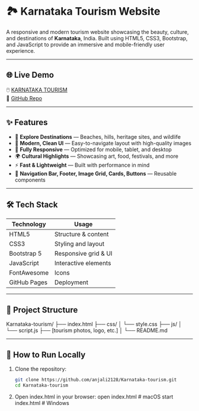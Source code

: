 # 🏞️ Karnataka Tourism Website

A responsive and modern tourism website showcasing the beauty, culture, and destinations of **Karnataka**, India. Built using HTML5, CSS3, Bootstrap, and JavaScript to provide an immersive and mobile-friendly user experience.

---

## 🌐 Live Demo

🖱️ [KARNATAKA TOURISM](https://anjali2128.github.io/Karnataka-tourism/)  
📂 [GitHub Repo](https://github.com/anjali2128/Karnataka-tourism)

---

## ✨ Features

- 🧭 **Explore Destinations** — Beaches, hills, heritage sites, and wildlife
- 🎨 **Modern, Clean UI** — Easy-to-navigate layout with high-quality images
- 📱 **Fully Responsive** — Optimized for mobile, tablet, and desktop
- 🌍 **Cultural Highlights** — Showcasing art, food, festivals, and more
- ⚡ **Fast & Lightweight** — Built with performance in mind
- 🔗 **Navigation Bar, Footer, Image Grid, Cards, Buttons** — Reusable components

---

## 🛠️ Tech Stack

| Technology    | Usage                     |
|---------------|---------------------------|
| HTML5         | Structure & content       |
| CSS3          | Styling and layout        |
| Bootstrap 5   | Responsive grid & UI      |
| JavaScript    | Interactive elements      |
| FontAwesome   | Icons                     |
| GitHub Pages  | Deployment                |

---

## 📁 Project Structure

Karnataka-tourism/
├── index.html
├── css/
│ └── style.css
├── js/
│ └── script.js
├── [tourism photos, logo, etc.]
│ 
└── README.md


---

## 🚀 How to Run Locally

1. Clone the repository:
   ```bash
   git clone https://github.com/anjali2128/Karnataka-tourism.git
   cd Karnataka-tourism
   ```

2. Open index.html in your browser:
   open index.html  # macOS
   start index.html # Windows
